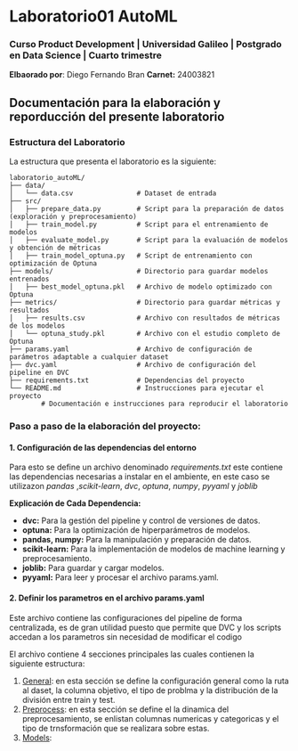 # Laboratorio01 AutoML 
### Curso Product Development | Universidad Galileo | Postgrado en Data Science | Cuarto trimestre
**Elbaorado por**: Diego Fernando Bran  **Carnet:** 24003821

## Documentación para la elaboración y reporducción del presente laboratorio

### Estructura del Laboratorio
La estructura que presenta el laboratorio es la siguiente:
```
laboratorio_autoML/
├── data/
│   └── data.csv                # Dataset de entrada
├── src/
│   ├── prepare_data.py         # Script para la preparación de datos (exploración y preprocesamiento)
│   ├── train_model.py          # Script para el entrenamiento de modelos
│   ├── evaluate_model.py       # Script para la evaluación de modelos y obtención de métricas
│   ├── train_model_optuna.py   # Script de entrenamiento con optimización de Optuna
├── models/                     # Directorio para guardar modelos entrenados
│   ├── best_model_optuna.pkl   # Archivo de modelo optimizado con Optuna
├── metrics/                    # Directorio para guardar métricas y resultados
│   ├── results.csv             # Archivo con resultados de métricas de los modelos
│   └── optuna_study.pkl        # Archivo con el estudio completo de Optuna
├── params.yaml                 # Archivo de configuración de parámetros adaptable a cualquier dataset
├── dvc.yaml                    # Archivo de configuración del pipeline en DVC
├── requirements.txt            # Dependencias del proyecto
└── README.md                   # Instrucciones para ejecutar el proyecto
        # Documentación e instrucciones para reproducir el laboratorio
```

### Paso a paso de la elaboración del proyecto: 
#### 1. Configuración de las dependencias del entorno 
Para esto se define un archivo denominado *requirements.txt* este contiene las dependencias necesarias a instalar en el ambiente, en este caso se utilizazon *pandas* ,*scikit-learn*, *dvc*, *optuna*, *numpy*, *pyyaml* y *joblib*

**Explicación de Cada Dependencia:**
- **dvc:** Para la gestión del pipeline y control de versiones de datos.
- **optuna:** Para la optimización de hiperparámetros de modelos.
- **pandas, numpy:** Para la manipulación y preparación de datos.
- **scikit-learn:** Para la implementación de modelos de machine learning y preprocesamiento.
- **joblib:** Para guardar y cargar modelos.
- **pyyaml:** Para leer y procesar el archivo params.yaml.

#### 2. Definir los parametros en el archivo params.yaml
Este archivo contiene las configuraciones del pipeline de forma centralizada, es de gran utilidad puesto que permite que DVC y los scripts accedan a los parametros sin necesidad de modificar el codigo

El archivo contiene 4 secciones principales las cuales contienen la siguiente estructura: 
1. <u>General</u>: en esta sección se define la configuración general como la ruta al daset, la columna objetivo, el tipo de problma y la distribución de la división entre train y test. 
2. <u>Preprocess</u>: en esta sección se define el la dinamica del preprocesamiento, se enlistan columnas numericas y categoricas y el tipo de trnsformación que se realizara sobre estas.
3. <u>Models</u>:

